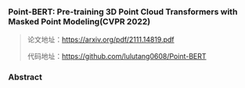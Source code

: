 ### Point-BERT: Pre-training 3D Point Cloud Transformers with Masked Point Modeling(CVPR 2022)

> 论文地址：https://arxiv.org/pdf/2111.14819.pdf
>
> 代码地址：https://github.com/lulutang0608/Point-BERT

### Abstract

